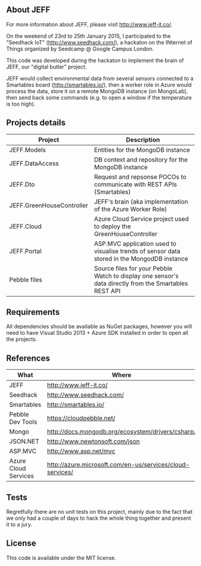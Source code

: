 ## About JEFF

For more information about JEFF, please visit http://www.jeff-it.co/.

On the weekend of 23rd to 25th January 2015, I participated to the "Seedhack IoT" (http://www.seedhack.com/), a hackaton on the INternet of Things organized by Seedcamp @ Google Campus London.

This code was developed during the hackaton to implement the brain of JEFF, our "digital butler" project.

JEFF would collect environmental data from several sensors connected to a Smartables board (http://smartables.io/), then a worker role in Azure would process the data, store it on a remote MongoDB instance (on MongoLab), then send back some commands (e.g. to open a window if the temperature is too high).

## Projects details

Project | Description
--- | ---
JEFF.Models | Entities for the MongoDB instance
JEFF.DataAccess | DB context and repository for the MongoDB instance
JEFF.Dto | Request and repsonse POCOs to communicate with REST APIs (Smartables)
JEFF.GreenHouseController | JEFF's brain (aka implementation of the Azure Worker Role)
JEFF.Cloud | Azure Cloud Service project used to deploy the GreenHouseController
JEFF.Portal | ASP.MVC application used to visualise trends of sensor data stored in the MongodDB instance
Pebble files | Source files for your Pebble Watch to display one sensor's data directly from the Smartables REST API

## Requirements

All dependencies should be available as NuGet packages, however you will need to have Visual Studio 2013 + Azure SDK installed in order to open all the projects.

## References

What | Where
--- | ---
JEFF | http://www.jeff-it.co/
Seedhack  | http://www.seedhack.com/
Smartables | http://smartables.io/
Pebble Dev Tools | https://cloudpebble.net/
Mongo | http://docs.mongodb.org/ecosystem/drivers/csharp/
JSON.NET | http://www.newtonsoft.com/json
ASP.MVC | http://www.asp.net/mvc
Azure Cloud Services | http://azure.microsoft.com/en-us/services/cloud-services/

## Tests

Regretfully there are no unit tests on this project, mainly due to the fact that we only had a couple of days to hack the whole thing together and present it to a jury.

## License

This code is available under the MIT license.